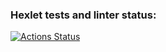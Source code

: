 ### Hexlet tests and linter status:
[![Actions Status](https://github.com/pythonprogrammer9999/python-project-49/workflows/hexlet-check/badge.svg)](https://github.com/pythonprogrammer9999/python-project-49/actions)